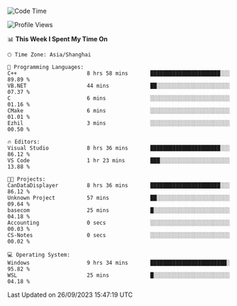 <!--START_SECTION:waka-->
![Code Time](http://img.shields.io/badge/Code%20Time-1%2C268%20hrs-blue)

![Profile Views](http://img.shields.io/badge/Profile%20Views-3-blue)

📊 **This Week I Spent My Time On** 

```text
🕑︎ Time Zone: Asia/Shanghai

💬 Programming Languages: 
C++                      8 hrs 58 mins       ██████████████████████░░░   89.89 % 
VB.NET                   44 mins             ██░░░░░░░░░░░░░░░░░░░░░░░   07.37 % 
C                        6 mins              ░░░░░░░░░░░░░░░░░░░░░░░░░   01.16 % 
CMake                    6 mins              ░░░░░░░░░░░░░░░░░░░░░░░░░   01.01 % 
Ezhil                    3 mins              ░░░░░░░░░░░░░░░░░░░░░░░░░   00.50 % 

🔥 Editors: 
Visual Studio            8 hrs 36 mins       ██████████████████████░░░   86.12 % 
VS Code                  1 hr 23 mins        ███░░░░░░░░░░░░░░░░░░░░░░   13.88 % 

🐱‍💻 Projects: 
CanDataDisplayer         8 hrs 36 mins       ██████████████████████░░░   86.12 % 
Unknown Project          57 mins             ██░░░░░░░░░░░░░░░░░░░░░░░   09.64 % 
basecom                  25 mins             █░░░░░░░░░░░░░░░░░░░░░░░░   04.18 % 
Accounting               0 secs              ░░░░░░░░░░░░░░░░░░░░░░░░░   00.03 % 
CS-Notes                 0 secs              ░░░░░░░░░░░░░░░░░░░░░░░░░   00.02 % 

💻 Operating System: 
Windows                  9 hrs 34 mins       ████████████████████████░   95.82 % 
WSL                      25 mins             █░░░░░░░░░░░░░░░░░░░░░░░░   04.18 % 
```


 Last Updated on 26/09/2023 15:47:19 UTC
<!--END_SECTION:waka-->